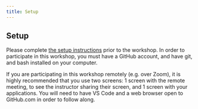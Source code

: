 ```yaml
---
title: Setup
---
```


## Setup

Please complete [the setup instructions](/git-novice-speedrun/1_setup) prior to the workshop. In order to participate in this workshop, you must have a GitHub account, and have git, and bash installed on your computer.

If you are participating in this workshop remotely (e.g. over Zoom), it is highly recommended that you use two screens: 1 screen with the remote meeting, to see the instructor sharing their screen, and 1 screen with your applications. You will need to have VS Code and a web browser open to GitHub.com in order to follow along.
